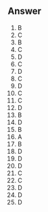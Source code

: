 ## Answer
1. B
2. C
3. B
4. C
5. D
6. C
7. D
8. C
9. D
10. C
11. C
12. D
13. B
14. D
15. B
16. A
17. B 
18. D
19. D
20. D
21. C
22. C
23. D
24. D
25. D
